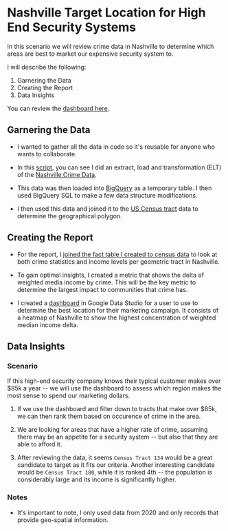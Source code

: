 # Nashville Target Location for High End Security Systems

In this scenario we will review crime data in Nashville to determine which areas are best to market our expensive security system to.

I will describe the following:

1. Garnering the Data
2. Creating the Report
3. Data Insights

You can review the [dashboard here](https://datastudio.google.com/reporting/b6b7d413-8f17-4343-9aad-39298d053f9e/page/GogaC).

## Garnering the Data

- I wanted to gather all the data in code so it's reusable for anyone who wants to collaborate.

- In this [script](/elt/pull-crime-data), you can see I did an extract, load and transformation (ELT) of the [Nashville Crime Data](https://data.nashville.gov/Police/Metro-Nashville-Police-Department-Calls-for-Servic/kwnd-qrrm).

- This data was then loaded into [BigQuery](https://cloud.google.com/bigquery/docs/introduction) as a temporary table. I then used BigQuery SQL to make a few data structure modifications. 

- I then used this data and joined it to the [US Census tract](https://console.cloud.google.com/marketplace/product/united-states-census-bureau/acs) data to determine the geographical polygon.

## Creating the Report

- For the report, I [joined the fact table I created to census data](elt/sql/crime_census_join.sql) to look at both crime statistics and income levels per geometric tract in Nashville.

- To gain optimal insights, I created a metric that shows the delta of weighted media income by crime. This will be the key metric to determine the largest impact to communities that crime has.

- I created a [dashboard](https://datastudio.google.com/reporting/b6b7d413-8f17-4343-9aad-39298d053f9e/page/GogaC) in Google Data Studio for a user to use to determine the best location for their marketing campaign. It consists of a heatmap of Nashville to show the highest concentration of weighted median income delta.

## Data Insights

### Scenario

If this high-end security company knows their typical customer makes over $85k a year -- we will use the dashboard to assess which region makes the most sense to spend our marketing dollars.

1. If we use the dashboard and filter down to tracts that make over $85k, we can then rank them based on occurence of crime in the area.

2. We are looking for areas that have a higher rate of crime, assuming there may be an appetite for a security system -- but also that they are able to afford it.

3. After reviewing the data, it seems `Census Tract 134` would be a great candidate to target as it fits our criteria. Another interesting candidate would be `Census Tract 180`, while it is ranked 4th -- the population is considerably large and its income is significantly higher.

### Notes

- It's important to note, I only used data from 2020 and only records that provide geo-spatial information.